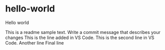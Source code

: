 # hello-world
Hello world

This is a readme sample text. Write a commit message that describes your changes
This is the line added in VS Code.
This is the second line in VS Code.
Another line
Final line
